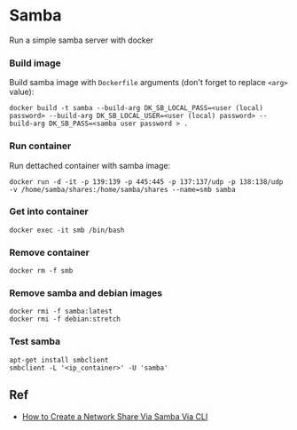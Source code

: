 # Samba
Run a simple samba server with docker

### Build image
Build samba image with `Dockerfile` arguments (don't forget to replace `<arg>` value):

	docker build -t samba --build-arg DK_SB_LOCAL_PASS=<user (local) password> --build-arg DK_SB_LOCAL_USER=<user (local) password> --build-arg DK_SB_PASS=<samba user password > .
	
### Run container
Run dettached container with samba image:

	docker run -d -it -p 139:139 -p 445:445 -p 137:137/udp -p 138:138/udp -v /home/samba/shares:/home/samba/shares --name=smb samba
	
### Get into container

	docker exec -it smb /bin/bash
	
### Remove container

	docker rm -f smb
	
### Remove samba and debian images 

	docker rmi -f samba:latest
	docker rmi -f debian:stretch
	
### Test samba

	apt-get install smbclient
	smbclient -L '<ip_container>' -U 'samba'

## Ref
- [How to Create a Network Share Via Samba Via CLI](https://help.ubuntu.com/community/How%20to%20Create%20a%20Network%20Share%20Via%20Samba%20Via%20CLI%20%28Command-line%20interface/Linux%20Terminal%29%20-%20Uncomplicated%2C%20Simple%20and%20Brief%20Way%21)
	

